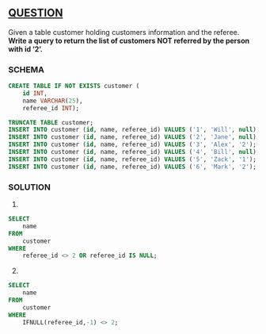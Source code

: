## [QUESTION](https://leetcode.com/problems/find-customer-referee)
Given a table customer holding customers information and the referee. **Write a query to return the list of customers NOT referred by the person with id ‘2’.**

### SCHEMA
```SQL
CREATE TABLE IF NOT EXISTS customer (
    id INT,
    name VARCHAR(25),
    referee_id INT);

TRUNCATE TABLE customer;
INSERT INTO customer (id, name, referee_id) VALUES ('1', 'Will', null);
INSERT INTO customer (id, name, referee_id) VALUES ('2', 'Jane', null);
INSERT INTO customer (id, name, referee_id) VALUES ('3', 'Alex', '2');
INSERT INTO customer (id, name, referee_id) VALUES ('4', 'Bill', null);
INSERT INTO customer (id, name, referee_id) VALUES ('5', 'Zack', '1');
INSERT INTO customer (id, name, referee_id) VALUES ('6', 'Mark', '2');
```
### SOLUTION
1.
```SQL
SELECT
    name
FROM
    customer
WHERE 
    referee_id <> 2 OR referee_id IS NULL;
```
2.
```SQL
SELECT
    name
FROM
    customer
WHERE
    IFNULL(referee_id,-1) <> 2;
```